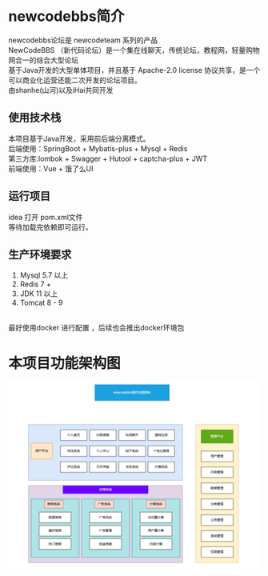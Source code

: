# newcodebbs简介
newcodebbs论坛是 newcodeteam 系列的产品<br>
NewCodeBBS （新代码论坛）是一个集在线聊天，传统论坛，教程网，轻量购物网合一的综合大型论坛<br>
基于Java开发的大型单体项目，并且基于 Apache-2.0 license 协议共享，是一个可以商业化运营还能二次开发的论坛项目。<br>
由shanhe(山河)以及iHai共同开发<br>

## 使用技术栈
本项目基于Java开发，采用前后端分离模式。<br>
后端使用：SpringBoot + Mybatis-plus + Mysql + Redis <br>
第三方库:lombok + Swagger + Hutool + captcha-plus + JWT <br>
前端使用：Vue + 饿了么UI

## 运行项目
idea 打开 pom.xml文件<br>
等待加载完依赖即可运行。

## 生产环境要求
1. Mysql 5.7 以上
2. Redis 7 + 
3. JDK 11 以上
4. Tomcat 8 - 9 
<br>
最好使用docker 进行配置 ，后续也会推出docker环境包


# 本项目功能架构图
![img.png](src/main/resources/assets/img.png)
